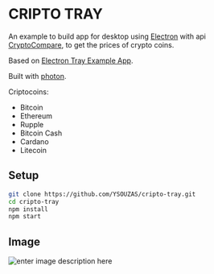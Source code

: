 
**CRIPTO TRAY**
===================

An example to build app for desktop using [Electron](https://github.com/electron/electron) with api [CryptoCompare](www.cryptocompare.com), to get the prices of crypto coins.

Based on [Electron Tray Example App](https://github.com/kevinsawicki/tray-example).

Built with [photon](http://photonkit.com/).

Criptocoins:

 - Bitcoin
 - Ethereum
 - Rupple
 - Bitcoin Cash
 - Cardano
 - Litecoin

## **Setup**

```sh
git clone https://github.com/YSOUZAS/cripto-tray.git
cd cripto-tray
npm install
npm start
```

## **Image**

![enter image description here](https://scontent.fvix2-2.fna.fbcdn.net/v/t1.0-9/26814962_1582152948533884_4753974166920971681_n.jpg?oh=c710b3ce5b2ce736b44d0cdc64e847fa&oe=5AE6DA0C)
